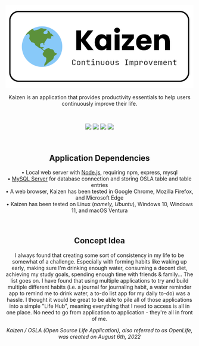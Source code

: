 
<p align="center">
<img src="https://raw.githubusercontent.com/narlock/Kaizen/main/src/client/assets/logo.png">
</p>
<p align="center">Kaizen is an application that provides productivity essentials to help users continuously improve their life.</p>

<br>

<!-- GitHub Shields-->
<p align="center">
  <a href="https://github.com/narlock/Kaizen/releases/"><img src="https://img.shields.io/github/downloads/narlock/Kaizen/total.svg"></a>
  <a href="https://github.com/narlock/Kaizen/releases/"><img src="https://img.shields.io/github/v/release/narlock/Kaizen"></a>
  <a href="https://github.com/narlock/Kaizen/commits/main"><img src="https://img.shields.io/github/last-commit/narlock/Kaizen"></a>
  <a href="https://discord.gg/eEbEYbXaNS"><img src="https://discordapp.com/api/guilds/821757961830793236/widget.png?style=shield"></a>
</p>

<br>

<h2 align="center">Application Dependencies</h2>
<p align="center">
  • Local web server with <a href="https://nodejs.org/">Node.js</a>, requiring npm, express, mysql <br>
  • <a href="https://dev.mysql.com/downloads/mysql/">MySQL Server</a> for database connection and storing OSLA table and table entries<br>
  • A web browser, Kaizen has been tested in Google Chrome, Mozilla Firefox, and Microsoft Edge<br>
  • Kaizen has been tested on Linux (<i>namely, Ubuntu</i>), Windows 10, Windows 11, and macOS Ventura<br>
</p>

<br>

<h2 align="center">Concept Idea</h2>
<p align="center">
  I always found that creating some sort of consistency in my life to be somewhat of a challenge. Especially with forming habits like waking up early, making sure I'm drinking enough water, consuming a decent diet, achieving my study goals, spending enough time with friends & family... The list goes on. I have found that using multiple applications to try and build multiple different habits (i.e. a journal for journaling habit, a water reminder app to remind me to drink water, a to-do list app for my daily to-do) was a hassle. I thought it would be great to be able to pile all of those applications into a simple "Life Hub", meaning everything that I need to access is all in one place. No need to go from application to application - they're all in front of me.
</p>

<p align="center"><i>Kaizen / OSLA (Open Source Life Application), also referred to as OpenLife, was created on August 6th, 2022</i></p>
